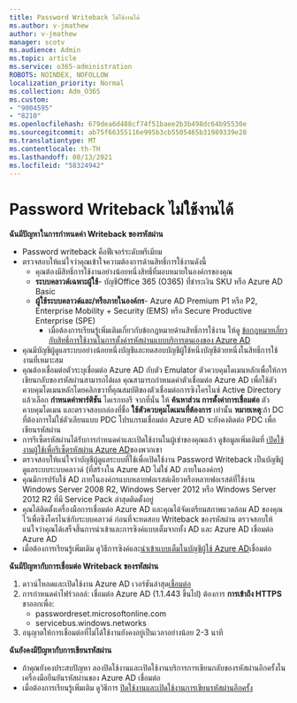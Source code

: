 ```yaml
---
title: Password Writeback ไม่ใช้งานได้
ms.author: v-jmathew
author: v-jmathew
manager: scotv
ms.audience: Admin
ms.topic: article
ms.service: o365-administration
ROBOTS: NOINDEX, NOFOLLOW
localization_priority: Normal
ms.collection: Adm_O365
ms.custom:
- "9004595"
- "8210"
ms.openlocfilehash: 679dea6d488cf74f51baee2b3b498dc64b95530e
ms.sourcegitcommit: ab75f66355116e995b3cb5505465b31989339e28
ms.translationtype: MT
ms.contentlocale: th-TH
ms.lasthandoff: 08/13/2021
ms.locfileid: "58324942"
---
```

# <a name="password-writeback-is-not-working"></a>Password Writeback ไม่ใช้งานได้

**ฉันมีปัญหาในการกําหนดค่า Writeback ของรหัสผ่าน**

- Password writeback คือฟีเจอร์ระดับพรีเมียม
- ตรวจสอบให้แน่ใจว่าคุณเข้าใจความต้องการด้านสิทธิ์การใช้งานดังนี้
  - คุณต้องมีสิทธิ์การใช้งานอย่างน้อยหนึ่งสิทธิ์ที่มอบหมายในองค์กรของคุณ
  - **ระบบคลาวด์เฉพาะผู้ใช้**- บัญชีOffice 365 (O365) ที่ชําระเงิน SKU หรือ Azure AD Basic
  - **ผู้ใช้ระบบคลาวด์และ/หรือภายในองค์กร**- Azure AD Premium P1 หรือ P2, Enterprise Mobility + Security (EMS) หรือ Secure Productive Enterprise (SPE)
    - เมื่อต้องการเรียนรู้เพิ่มเติมเกี่ยวกับข้อกฎหมายด้านสิทธิ์การใช้งาน ให้ดู [ข้อกฎหมายเกี่ยวกับสิทธิ์การใช้งานในการตั้งค่ารหัสผ่านแบบบริการตนเองของ Azure AD](https://docs.microsoft.com/azure/active-directory/active-directory-passwords-licensing)
- คุณมีบัญชีผู้ดูแลระบบอย่างน้อยหนึ่งบัญชีและทดสอบบัญชีผู้ใช้หนึ่งบัญชีด้วยหนึ่งในสิทธิ์การใช้งานที่เหมาะสม
- คุณต้องเชื่อมต่อตัวระบุเชื่อมต่อ Azure AD กับตัว Emulator ตัวควบคุมโดเมนหลักเพื่อให้การเขียนกลับของรหัสผ่านสามารถได้ผล คุณสามารถกําหนดค่าตัวเชื่อมต่อ Azure AD เพื่อใช้ตัวควบคุมโดเมนหลักโดยคลิกขวาที่คุณสมบัติของตัวเชื่อมต่อการซิงโครไนซ์ Active  Directory แล้วเลือก **กําหนดค่าพาร์ติชัน** ไดเรกทอรี จากที่นั่น ให้ **ค้นหาส่วน การตั้งค่าการเชื่อมต่อ** ตัวควบคุมโดเมน และตรวจสอบกล่องที่ชื่อ **ใช้ตัวควบคุมโดเมนที่ต้องการ** เท่านั้น
    **หมายเหตุ**:ถ้า DC ที่ต้องการไม่ใช่ตัวเลียนแบบ PDC โปรแกรมเชื่อมต่อ Azure AD จะยังคงติดต่อ PDC เพื่อเขียนรหัสผ่าน
- การรีเซ็ตรหัสผ่านได้รับการกําหนดค่าและเปิดใช้งานในผู้เช่าของคุณแล้ว ดูข้อมูลเพิ่มเติมที่ [เปิดใช้งานผู้ใช้เพื่อรีเซ็ตรหัสผ่าน Azure AD](https://docs.microsoft.com/azure/active-directory/active-directory-passwords-getting-started)ของพวกเขา
- ตรวจสอบให้แน่ใจว่าบัญชีผู้ดูแลระบบที่ใช้เพื่อเปิดใช้งาน Password Writeback เป็นบัญชีผู้ดูแลระบบระบบคลาวด์ (ที่สร้างใน Azure AD ไม่ใช่ AD ภายในองค์กร)
- คุณมีการปรับใช้ AD ภายในองค์กรแบบหลายฟอเรสต์เดียวหรือหลายฟอเรสต์ที่ใช้งาน Windows Server 2008 R2, Windows Server 2012 หรือ Windows Server 2012 R2 ที่มี Service Pack ล่าสุดติดตั้งอยู่
- คุณได้ติดตั้งเครื่องมือการเชื่อมต่อ Azure AD และคุณได้จัดเตรียมสภาพแวดล้อม AD ของคุณไว้เพื่อซิงโครไนซ์กับระบบคลาวด์ ก่อนที่จะทดสอบ Writeback ของรหัสผ่าน ตรวจสอบให้แน่ใจว่าคุณได้เสร็จสิ้นการนําเข้าและการซิงค์แบบเต็มจากทั้ง AD และ Azure AD เชื่อมต่อ Azure AD
- เมื่อต้องการเรียนรู้เพิ่มเติม ดูวิธีการซิงค์และ[นําเข้าแบบเต็มในบัญชีผู้ใช้ Azure AD](https://docs.microsoft.com/azure/active-directory/connect/active-directory-aadconnectsync-operations)เชื่อมต่อ

**ฉันมีปัญหากับการเชื่อมต่อ Writeback ของรหัสผ่าน**

1. ดาวน์โหลดและเปิดใช้งาน Azure AD เวอร์ชันล่าสุด[เชื่อมต่อ](https://www.microsoft.com/download/details.aspx?id=47594)
2. การกําหนดค่าไฟร์วอลล์: เชื่อมต่อ Azure AD (1.1.443 ขึ้นไป) ต้องการ **การเข้าถึง HTTPS** ขาออกเพื่อ:
    - passwordreset.microsoftonline.com
    - servicebus.windows.networks
3. อนุญาตให้การเชื่อมต่อที่ไม่ได้ใช้งานยังคงอยู่เป็นเวลาอย่างน้อย 2-3 นาที

**ฉันยังคงมีปัญหากับการเขียนรหัสผ่าน**

- ถ้าคุณยังคงประสบปัญหา ลองปิดใช้งานและเปิดใช้งานบริการการเขียนกลับของรหัสผ่านอีกครั้งในเครื่องมือยืนยันรหัสผ่านของ Azure AD เชื่อมต่อ
- เมื่อต้องการเรียนรู้เพิ่มเติม ดูวิธีการ [ปิดใช้งานและเปิดใช้งานการเขียนรหัสผ่านอีกครั้ง](https://docs.microsoft.com/azure/active-directory/active-directory-passwords-troubleshoot)
